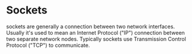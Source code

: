 # Sockets

sockets are generally a connection between two network interfaces. Usually it's
used to mean an Internet Protocol ("IP") connection between two separate
network nodes. Typically sockets use Transmission Control Protocol ("TCP") to communicate.
